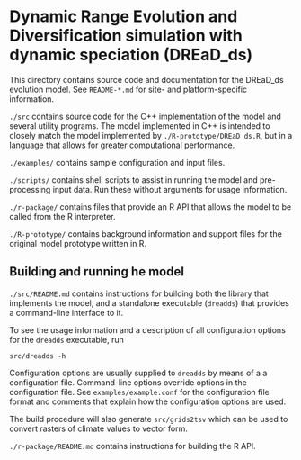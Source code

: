 # Dynamic Range Evolution and Diversification simulation with dynamic speciation (DREaD_ds)

This directory contains source code and documentation for the DREaD_ds
evolution model. See `README-*.md` for site- and platform-specific
information.

`./src` contains source code for the C++ implementation of the model
and several utility programs. The model implemented in C++ is
intended to closely match the model implemented by
`./R-prototype/DREaD_ds.R`, but in a language that allows for greater
computational performance.

`./examples/` contains sample configuration and input files.

`./scripts/` contains shell scripts to assist in running the model and
pre-processing input data. Run these without arguments for usage
information.

`./r-package/` contains files that provide an R API that allows the
model to be called from the R interpreter.

`./R-prototype/` contains background information and support files for
the original model prototype written in R.


## Building and running he model

`./src/README.md` contains instructions for building both the library
that implements the model, and a standalone executable (`dreadds`)
that provides a command-line interface to it.

To see the usage information and a description of all configuration
options for the `dreadds` executable, run
```
src/dreadds -h
```

Configuration options are usually supplied to `dreadds` by means of a
a configuration file. Command-line options override options in the
configuration file. See `examples/example.conf` for the configuration
file format and comments that explain how the configuration options
are used.

The build procedure will also generate `src/grids2tsv` which can be
used to convert rasters of climate values to vector form.


`./r-package/README.md` contains instructions for building the R API.
